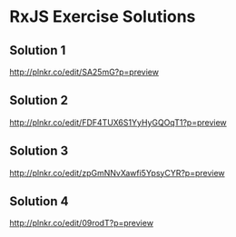 # RxJS Exercise Solutions

## Solution 1

http://plnkr.co/edit/SA25mG?p=preview

## Solution 2

http://plnkr.co/edit/FDF4TUX6S1YyHyGQOqT1?p=preview

## Solution 3

http://plnkr.co/edit/zpGmNNvXawfi5YpsyCYR?p=preview

## Solution 4

http://plnkr.co/edit/09rodT?p=preview